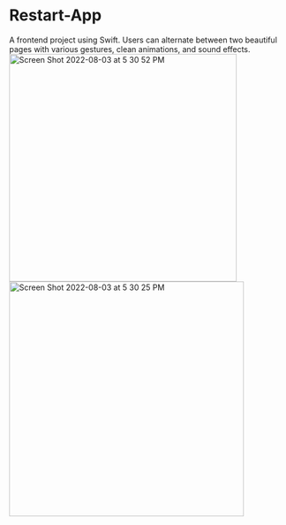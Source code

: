 # Restart-App
A frontend project using Swift. Users can alternate between two beautiful pages with various gestures, clean animations, and sound effects.
<img width="412" alt="Screen Shot 2022-08-03 at 5 30 52 PM" src="https://user-images.githubusercontent.com/83897877/182737928-22b6d574-9038-4b6b-825f-eaa5ab89af51.png">
<img width="425" alt="Screen Shot 2022-08-03 at 5 30 25 PM" src="https://user-images.githubusercontent.com/83897877/182737938-533270f1-d90b-45f2-9cef-dfdfffbbc3c5.png">

